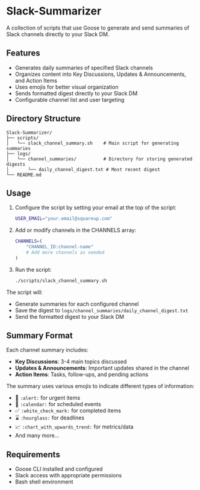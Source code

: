 # Slack-Summarizer

A collection of scripts that use Goose to generate and send summaries of Slack channels directly to your Slack DM.

## Features

- Generates daily summaries of specified Slack channels
- Organizes content into Key Discussions, Updates & Announcements, and Action Items
- Uses emojis for better visual organization
- Sends formatted digest directly to your Slack DM
- Configurable channel list and user targeting

## Directory Structure

```
Slack-Summarizer/
├── scripts/
│   └── slack_channel_summary.sh    # Main script for generating summaries
├── logs/
│   └── channel_summaries/          # Directory for storing generated digests
│       └── daily_channel_digest.txt # Most recent digest
└── README.md
```

## Usage

1. Configure the script by setting your email at the top of the script:
   ```bash
   USER_EMAIL="your.email@squareup.com"
   ```

2. Add or modify channels in the CHANNELS array:
   ```bash
   CHANNELS=(
       "CHANNEL_ID:channel-name"
       # Add more channels as needed
   )
   ```

3. Run the script:
   ```bash
   ./scripts/slack_channel_summary.sh
   ```

The script will:
- Generate summaries for each configured channel
- Save the digest to `logs/channel_summaries/daily_channel_digest.txt`
- Send the formatted digest to your Slack DM

## Summary Format

Each channel summary includes:
- **Key Discussions**: 3-4 main topics discussed
- **Updates & Announcements**: Important updates shared in the channel
- **Action Items**: Tasks, follow-ups, and pending actions

The summary uses various emojis to indicate different types of information:
- 🚨 `:alert:` for urgent items
- 📅 `:calendar:` for scheduled events
- ✅ `:white_check_mark:` for completed items
- ⌛ `:hourglass:` for deadlines
- 📈 `:chart_with_upwards_trend:` for metrics/data
- And many more...

## Requirements

- Goose CLI installed and configured
- Slack access with appropriate permissions
- Bash shell environment